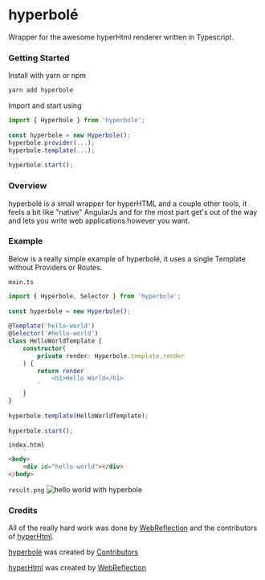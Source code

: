 # hyperbolé

Wrapper for the awesome hyperHtml renderer written in Typescript.

### Getting Started

Install with yarn or npm​

```bash
yarn add hyperbole
```

Import and start using

```ts
import { Hyperbole } from 'hyperbole';
​
const hyperbole = new Hyperbole();
hyperbole.provider(...);
hyperbole.template(...);
...
hyperbole.start();
```


### Overview

hyperbolé is a small wrapper for hyperHTML and a couple other tools, it feels a bit like "native" AngularJs and for the most part get's out of the way and lets you write web applications however you want.

### Example

Below is a really simple example of hyperbolé, it uses a single Template without Providers or Routes.

`main.ts`
```ts
import { Hyperbole, Selector } from 'hyperbole';
​
const hyperbole = new Hyperbole();
​
@Template('hello-world')
@Selector('#hello-world')
class HelloWorldTemplate {
    constructor(
        private render: Hyperbole.template.render
    ) {
        return render`
            <h1>Hello World</h1>
        `
    }
}
​
hyperbole.template(HelloWorldTemplate);
​
hyperbole.start();
```

`index.html`
```html
<body>
    <div id="hello-world"></div>
</body>
```

`result.png`
![hello world with hyperbole](https://i.imgur.com/Yu7GYaK.png)

### Credits

All of the really hard work was done by [WebReflection](https://github.com/WebReflection) and the contributors of [hyperHtml](https://github.com/WebReflection/hyperHtml/graphs/contributors).

[hyperbolé](https://github.com/8eecf0d2/hyperbole) was created by [Contributors](https://github.com/8eecf0d2/hyperbole/graphs/contributors)

[hyperHtml](https://github.com/WebReflection/hyperHtml) was created by [WebReflection](https://github.com/WebReflection)
